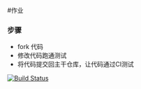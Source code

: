 #作业

### 步骤

* fork 代码
* 修改代码跑通测试
* 将代码提交回主干仓库，让代码通过CI测试

[![Build Status](https://travis-ci.org/YooHannah/homework1.svg?branch=master)](https://travis-ci.org/YooHannah/homework1)
